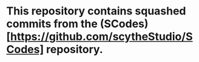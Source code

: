 # This repository contains squashed commits from the (SCodes)[https://github.com/scytheStudio/SCodes] repository.